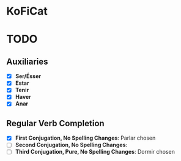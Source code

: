 # KoFiCat

# TODO

## Auxiliaries
- [x] **Ser/Ésser**
- [x] **Estar**
- [x] **Tenir**
- [x] **Haver**
- [x] **Anar**

## Regular Verb Completion
- [x] **First Conjugation, No Spelling Changes**: Parlar chosen
- [ ] **Second Conjugation, No Spelling Changes**:
- [ ] **Third Conjugation, Pure, No Spelling Changes**: Dormir chosen
